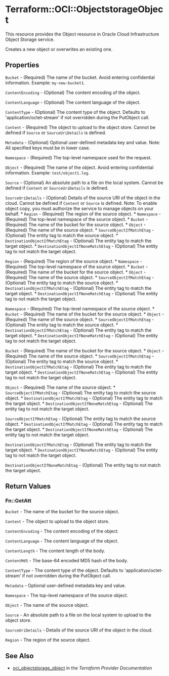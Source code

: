 # Terraform::OCI::ObjectstorageObject

This resource provides the Object resource in Oracle Cloud Infrastructure Object Storage service.

Creates a new object or overwrites an existing one.

## Properties

`Bucket` - (Required) The name of the bucket. Avoid entering confidential information. Example: `my-new-bucket1`.

`ContentEncoding` - (Optional) The content encoding of the object.

`ContentLanguage` - (Optional) The content language of the object.

`ContentType` - (Optional) The content type of the object.  Defaults to 'application/octet-stream' if not overridden during the PutObject call.

`Content` - (Required) The object to upload to the object store. Cannot be defined if `Source` or `SourceUriDetails` is defined.

`Metadata` - (Optional) Optional user-defined metadata key and value. Note: All specified keys must be in lower case.

`Namespace` - (Required) The top-level namespace used for the request.

`Object` - (Required) The name of the object. Avoid entering confidential information. Example: `test/object1.log`.

`Source` - (Optional) An absolute path to a file on the local system. Cannot be defined if `Content` or `SourceUriDetails` is defined.

`SourceUriDetails` - (Optional) Details of the source URI of the object in the cloud. Cannot be defined if `Content` or `Source` is defined. Note: To enable object copy, you must authorize the service to manage objects on your behalf. * `Region` - (Required) The region of the source object. * `Namespace` - (Required) The top-level namespace of the source object. * `Bucket` - (Required) The name of the bucket for the source object. * `Object` - (Required) The name of the source object. * `SourceObjectIfMatchEtag` - (Optional) The entity tag to match the source object. * `DestinationObjectIfMatchEtag` - (Optional) The entity tag to match the target object. * `DestinationObjectIfNoneMatchEtag` - (Optional) The entity tag to not match the target object.

`Region` - (Required) The region of the source object. * `Namespace` - (Required) The top-level namespace of the source object. * `Bucket` - (Required) The name of the bucket for the source object. * `Object` - (Required) The name of the source object. * `SourceObjectIfMatchEtag` - (Optional) The entity tag to match the source object. * `DestinationObjectIfMatchEtag` - (Optional) The entity tag to match the target object. * `DestinationObjectIfNoneMatchEtag` - (Optional) The entity tag to not match the target object.

`Namespace` - (Required) The top-level namespace of the source object. * `Bucket` - (Required) The name of the bucket for the source object. * `Object` - (Required) The name of the source object. * `SourceObjectIfMatchEtag` - (Optional) The entity tag to match the source object. * `DestinationObjectIfMatchEtag` - (Optional) The entity tag to match the target object. * `DestinationObjectIfNoneMatchEtag` - (Optional) The entity tag to not match the target object.

`Bucket` - (Required) The name of the bucket for the source object. * `Object` - (Required) The name of the source object. * `SourceObjectIfMatchEtag` - (Optional) The entity tag to match the source object. * `DestinationObjectIfMatchEtag` - (Optional) The entity tag to match the target object. * `DestinationObjectIfNoneMatchEtag` - (Optional) The entity tag to not match the target object.

`Object` - (Required) The name of the source object. * `SourceObjectIfMatchEtag` - (Optional) The entity tag to match the source object. * `DestinationObjectIfMatchEtag` - (Optional) The entity tag to match the target object. * `DestinationObjectIfNoneMatchEtag` - (Optional) The entity tag to not match the target object.

`SourceObjectIfMatchEtag` - (Optional) The entity tag to match the source object. * `DestinationObjectIfMatchEtag` - (Optional) The entity tag to match the target object. * `DestinationObjectIfNoneMatchEtag` - (Optional) The entity tag to not match the target object.

`DestinationObjectIfMatchEtag` - (Optional) The entity tag to match the target object. * `DestinationObjectIfNoneMatchEtag` - (Optional) The entity tag to not match the target object.

`DestinationObjectIfNoneMatchEtag` - (Optional) The entity tag to not match the target object.


## Return Values

### Fn::GetAtt

`Bucket` - The name of the bucket for the source object.

`Content` - The object to upload to the object store.

`ContentEncoding` - The content encoding of the object.

`ContentLanguage` - The content language of the object.

`ContentLength` - The content length of the body.

`ContentMd5` - The base-64 encoded MD5 hash of the body.

`ContentType` - The content type of the object.  Defaults to 'application/octet-stream' if not overridden during the PutObject call.

`Metadata` - Optional user-defined metadata key and value.

`Namespace` - The top-level namespace of the source object.

`Object` - The name of the source object.

`Source` - An absolute path to a file on the local system to upload to the object store.

`SourceUriDetails` - Details of the source URI of the object in the cloud.

`Region` - The region of the source object.

## See Also

* [oci_objectstorage_object](https://www.terraform.io/docs/providers/oci/r/objectstorage_object.html) in the _Terraform Provider Documentation_